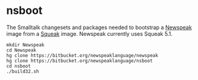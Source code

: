 nsboot
======

The Smalltalk changesets and packages needed to bootstrap a [Newspeak](http://www.newspeaklanguage.org/) image from a [Squeak](http://www.squeak.org/) image. Newspeak currently uses Squeak 5.1.

```
mkdir Newspeak
cd Newspeak
hg clone https://bitbucket.org/newspeaklanguage/newspeak
hg clone https://bitbucket.org/newspeaklanguage/nsboot
cd nsboot
./build32.sh
```
